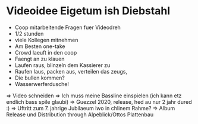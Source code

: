 # Videoidee Eigetum ish Diebstahl

* Coop mitarbeitende Fragen fuer Videodreh
* 1/2 stunden
* viele Kollegen mitnehmen
* Am Besten one-take
* Crowd laeuft in den coop
* Faengt an zu klauen
* Laufen raus, blinzeln dem Kassierer zu
* Raufen laus, packen aus, verteilen das zeugs,
* Die bullen kommen?
* Wasserwerferdusche!

=> Video schneiden
=> Ich muss meine Bassline einspielen (ich kann etz endlich bass spile glaubi)
=> Guezzel 2020, release, hed au nur 2 jahr dured :)
=> Uftritt zum 7. jahrige Jubilaeum iwo in chlinem Rahme?
=> Album Release und Distribution through Alpeblick/Ottos Plattenbau
